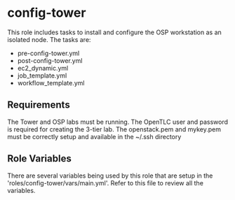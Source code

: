 config-tower
============

This role includes tasks to install and configure the OSP workstation as an isolated node. The tasks are:
- pre-config-tower.yml
- post-config-tower.yml
- ec2_dynamic.yml
- job_template.yml
- workflow_template.yml

Requirements
------------

The Tower and OSP labs must be running. The OpenTLC user and password is required for creating the 3-tier lab. The openstack.pem and mykey.pem must be correctly setup and available in the ~/.ssh directory

Role Variables
--------------

There are several variables being used by this role that are setup in the 'roles/config-tower/vars/main.yml'. Refer to this file to review all the variables.

